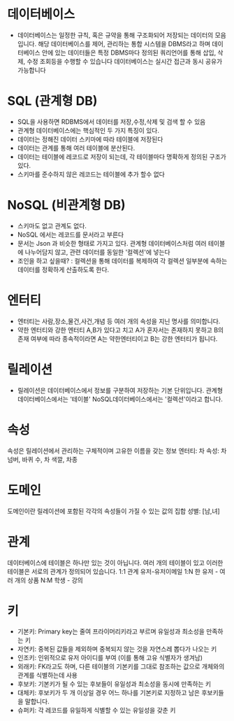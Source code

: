 # 데이터베이스

- 데이터베이스는 일정한 규칙, 혹은 규약을 통해 구조화되어 저장되는 데이터의 모음입니다. 해당 데이터베이스를 제어, 관리하는 통합 시스템을 DBMS라고 하며 데이터베이스 안에 있는 데이터들은 특정 DBMS마다 정의된 쿼리언어를 통해 삽입, 삭제, 수정 조회등을 수행할 수 있습니다
  데이터베이스는 실시간 접근과 동시 공유가 가능합니다

# SQL (관계형 DB)

- SQL을 사용하면 RDBMS에서 데이터를 저장,수정,삭제 및 검색 할 수 있음
- 관계형 데이터베이스에는 핵심적인 두 가지 특징이 있다.
- 데이터는 정해진 데이터 스키마에 따라 테이블에 저장된다
- 데이터는 관계를 통해 여러 테이블에 분산된다.
- 데이터는 테이블에 레코드로 저장이 되는데, 각 테이블마다 명확하게 정의된 구조가 있다.
- 스키마를 준수하지 않은 레코드는 테이블에 추가 할수 없다

# NoSQL (비관계형 DB)

- 스키마도 없고 관계도 없다.
- NoSQL 에서는 레코드를 문서라고 부른다
- 문서는 Json 과 비슷한 형태로 가지고 있다. 관계형 데이터베이스처럼 여러 테이블에 나누어담지 않고, 관련 데이터를 동일한 '컬렉션'에 넣는다
- 조인을 하고 싶을때? : 컬렉션을 통해 데이터를 복제하여 각 컬렉션 일부분에 속하는 데이터를 정확하게 산출하도록 한다.

# 엔터티

- 엔터티는 사람,장소,물건,사건,개념 등 여러 개의 속성을 지닌 명사를 의미합니다.
- 약한 엔터티와 강한 엔터티 A,B가 있다고 치고 A가 혼자서는 존재하지 못하고 B의 존재 여부에 따라 종속적이라면 A는 약한엔터티이고 B는 강한 엔터티가 됩니다.

# 릴레이션

- 릴레이션은 데이터베이스에서 정보를 구분하여 저장하는 기본 단위입니다.
  관계형데이터베이스에서는 '테이블' NoSQL데이터베이스에서는 '컬렉션'이라고 합니다.

# 속성

속성은 릴레이션에서 관리하는 구체적이며 고유한 이름을 갖는 정보
엔터티: 차 속성: 차 넘버, 바퀴 수, 차 색깔, 차종

# 도메인

도메인이란 릴레이션에 포함된 각각의 속성들이 가질 수 있는 값의 집합 성별: [남,녀]

# 관계

데이터베이스에 테이블은 하나만 있는 것이 아닙니다. 여러 개의 테이블이 있고 이러한 테이블은 서로의 관계가 정의되어 있습니다.
1:1 관계 유저-유저이메일
1:N 한 유저 - 여러 개의 상품
N:M 학생 - 강의

# 키

- 기본키: Primary key는 줄여 프라이머리키라고 부르며 유일성과 최소성을 만족하는 키
- 자연키: 중복된 값들을 제외하며 중복되지 않는 것을 자연스레 뽑다가 나오는 키
- 인조키: 인위적으로 유저 아이디를 부여 (이를 통해 고유 식별자가 생겨남)
- 외래키: FK라고도 하며, 다른 테이블의 기본키를 그대로 참조하는 값으로 개체와의 관계를 식별하는데 사용
- 후보키: 기본키가 될 수 있는 후보들이 유일성과 최소성을 동시에 만족하는 키
- 대체키: 후보키가 두 개 이상일 경우 어느 하나를 기본키로 지정하고 남은 후보키들을 말합니다.
- 슈퍼키: 각 레코드를 유일하게 식별할 수 있는 유일성을 갖춘 키

